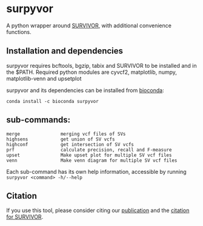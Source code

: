 # surpyvor
A python wrapper around [SURVIVOR](https://github.com/fritzsedlazeck/SURVIVOR), with additional convenience functions.

## Installation and dependencies
surpyvor requires bcftools, bgzip, tabix and SURVIVOR to be installed and in the $PATH.
Required python modules are cyvcf2, matplotlib, numpy, matplotlib-venn and upsetplot

surpyvor and its dependencies can be installed from [bioconda](https://anaconda.org/bioconda/surpyvor):

`conda install -c bioconda surpyvor`

## sub-commands:
    merge               merging vcf files of SVs
    highsens            get union of SV vcfs
    highconf            get intersection of SV vcfs
    prf                 calculate precision, recall and F-measure
    upset               Make upset plot for multiple SV vcf files
    venn                Make venn diagram for multiple SV vcf files

Each sub-command has its own help information, accessible by running `surpyvor <command> -h/--help`

## Citation
If you use this tool, please consider citing our [publication](https://genome.cshlp.org/content/early/2019/06/11/gr.244939.118.abstract) and the [citation for SURVIVOR](https://www.nature.com/articles/ncomms14061).

